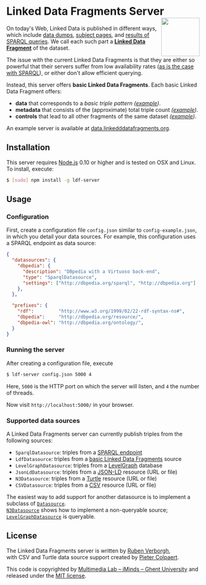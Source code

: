 # Linked Data Fragments Server <img src="http://linkeddatafragments.org/images/logo.svg" width="100" align="right" alt="" />
On today's Web, Linked Data is published in different ways,
which include [data dumps](http://downloads.dbpedia.org/3.9/en/),
[subject pages](http://dbpedia.org/page/Linked_data),
and [results of SPARQL queries](http://dbpedia.org/sparql?default-graph-uri=http%3A%2F%2Fdbpedia.org&query=CONSTRUCT+%7B+%3Fp+a+dbpedia-owl%3AArtist+%7D%0D%0AWHERE+%7B+%3Fp+a+dbpedia-owl%3AArtist+%7D&format=text%2Fturtle).
We call each such part a [**Linked Data Fragment**](http://linkeddatafragments.org/) of the dataset.

The issue with the current Linked Data Fragments
is that they are either so powerful that their servers suffer from low availability rates
([as is the case with SPARQL](http://sw.deri.org/~aidanh/docs/epmonitorISWC.pdf)),
or either don't allow efficient querying.

Instead, this server offers **basic Linked Data Fragments**.
Each basic Linked Data Fragment offers:

- **data** that corresponds to a _basic triple pattern_
  _([example](http://data.linkeddatafragments.org/dbpedia?subject=&predicate=rdf%3Atype&object=dbpedia-owl%3ARestaurant))_.
- **metadata** that consists of the (approximate) total triple count
  _([example](http://data.linkeddatafragments.org/dbpedia?subject=&predicate=rdf%3Atype&object=))_.
- **controls** that lead to all other fragments of the same dataset
  _([example](http://data.linkeddatafragments.org/dbpedia?subject=&predicate=&object=%22John%22%40en))_.

An example server is available at [data.linkedddatafragments.org](http://data.linkedddatafragments.org/).


## Installation

This server requires [Node.js](http://nodejs.org/) 0.10 or higher
and is tested on OSX and Linux.
To install, execute:
```bash
$ [sudo] npm install -g ldf-server
```


## Usage

### Configuration

First, create a configuration file `config.json` similar to `config-example.json`,
in which you detail your data sources.
For example, this configuration uses a SPARQL endpoint as data source:
```json
{
  "datasources": {
    "dbpedia": {
      "description": "DBpedia with a Virtuoso back-end",
      "type": "SparqlDatasource",
      "settings": ["http://dbpedia.org/sparql", "http://dbpedia.org"]
    },
  },

  "prefixes": {
    "rdf":         "http://www.w3.org/1999/02/22-rdf-syntax-ns#",
    "dbpedia":     "http://dbpedia.org/resource/",
    "dbpedia-owl": "http://dbpedia.org/ontology/",
  }
}
```

### Running the server

After creating a configuration file, execute
```bash
$ ldf-server config.json 5000 4
```
Here, `5000` is the HTTP port on which the server will listen,
and `4` the number of threads.

Now visit `http://localhost:5000/` in your browser.


### Supported data sources

A Linked Data Fragments server can currently publish triples from the following sources:

- `SparqlDatasource`: triples from a [SPARQL endpoint](http://www.w3.org/TR/rdf-sparql-protocol/)
- `LdfDatasource`: triples from a [basic Linked Data Fragments](http://linkeddatafragments.org/in-depth/#basic-ldf) source
- `LevelGraphDatasource`: triples from a [LevelGraph](https://github.com/mcollina/levelgraph) database
- `JsonLdDatasource`: triples from a [JSON-LD](http://www.w3.org/TR/json-ld/) resource (URL or file)
- `N3Datasource`: triples from a [Turtle](http://www.w3.org/TR/turtle/) resource (URL or file)
- `CSVDatasource`: triples from a [CSV](http://tools.ietf.org/html/rfc4180) resource (URL or file)

The easiest way to add support for another datasource
is to implement a subclass of [`Datasource`](https://github.com/LinkedDataFragments/Server/blob/master/lib/Datasource.js).
<br>
[`N3Datasource`](https://github.com/LinkedDataFragments/Server/blob/master/lib/N3Datasource.js)
shows how to implement a non-queryable source;
[`LevelGraphDatasource`](https://github.com/LinkedDataFragments/Server/blob/master/lib/LevelGraphDatasource.js) is queryable.


## License
The Linked Data Fragments server is written by [Ruben Verborgh](http://ruben.verborgh.org/),
<br>
with CSV and Turtle data source support created by [Pieter Colpaert](https://twitter.com/pietercolpaert).

This code is copyrighted by [Multimedia Lab – iMinds – Ghent University](http://mmlab.be/)
and released under the [MIT license](http://opensource.org/licenses/MIT).
